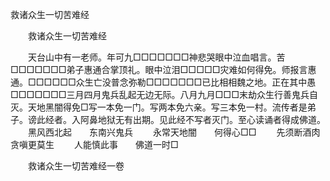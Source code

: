   救诸众生一切苦难经
　　




　　救诸众生一切苦难经

　　天台山中有一老师。年可九□□□□□□□神悲哭眼中泣血唱言。苦□□□□□□□弟子惠通合掌顶礼。眼中泣泪□□□□□灾难如何得免。师报言惠通。□□□□□□众生亡没普念弥勒□□□□□□□已比相相魏之地。正在其中愚□□□□□□□三月四月鬼兵乱起无边无际。八月九月□□□末劫众生行善鬼兵自灭。天地黑闇得免□写一本免一门。写两本免六亲。写三本免一村。流传者是弟子。谤此经者。入阿鼻地狱无有出期。见此经不写者灭门。至心读诵者得成佛道。
　　黑风西北起　　东南兴鬼兵
　　永常天地闇　　何得心□□
　　先须断酒肉　　贪嗔更莫生
　　人能慎此事　　佛道一时□


　　救诸众生一切苦难经一卷


